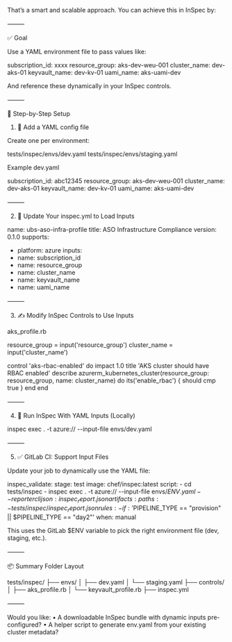 That’s a smart and scalable approach. You can achieve this in InSpec by:

⸻

✅ Goal

Use a YAML environment file to pass values like:

subscription_id: xxxx
resource_group: aks-dev-weu-001
cluster_name: dev-aks-01
keyvault_name: dev-kv-01
uami_name: aks-uami-dev

And reference these dynamically in your InSpec controls.

⸻

🔧 Step-by-Step Setup

1. 📁 Add a YAML config file

Create one per environment:

tests/inspec/envs/dev.yaml
tests/inspec/envs/staging.yaml

Example dev.yaml

subscription_id: abc12345
resource_group: aks-dev-weu-001
cluster_name: dev-aks-01
keyvault_name: dev-kv-01
uami_name: aks-uami-dev


⸻

2. 🧪 Update Your inspec.yml to Load Inputs

name: ubs-aso-infra-profile
title: ASO Infrastructure Compliance
version: 0.1.0
supports:
  - platform: azure
inputs:
  - name: subscription_id
  - name: resource_group
  - name: cluster_name
  - name: keyvault_name
  - name: uami_name


⸻

3. ✍️ Modify InSpec Controls to Use Inputs

aks_profile.rb

resource_group = input('resource_group')
cluster_name = input('cluster_name')

control 'aks-rbac-enabled' do
  impact 1.0
  title 'AKS cluster should have RBAC enabled'
  describe azurerm_kubernetes_cluster(resource_group: resource_group, name: cluster_name) do
    its('enable_rbac') { should cmp true }
  end
end


⸻

4. 🧪 Run InSpec With YAML Inputs (Locally)

inspec exec . -t azure:// --input-file envs/dev.yaml


⸻

5. ✅ GitLab CI: Support Input Files

Update your job to dynamically use the YAML file:

inspec_validate:
  stage: test
  image: chef/inspec:latest
  script:
    - cd tests/inspec
    - inspec exec . -t azure:// --input-file envs/$ENV.yaml --reporter cli json:inspec_report.json
  artifacts:
    paths:
      - tests/inspec/inspec_report.json
  rules:
    - if: '$PIPELINE_TYPE == "provision" || $PIPELINE_TYPE == "day2"'
      when: manual

This uses the GitLab $ENV variable to pick the right environment file (dev, staging, etc.).

⸻

📦 Summary Folder Layout

tests/inspec/
├── envs/
│   ├── dev.yaml
│   └── staging.yaml
├── controls/
│   ├── aks_profile.rb
│   └── keyvault_profile.rb
├── inspec.yml


⸻

Would you like:
	•	A downloadable InSpec bundle with dynamic inputs pre-configured?
	•	A helper script to generate env.yaml from your existing cluster metadata?
